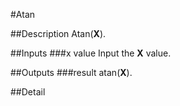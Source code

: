 #Atan

##Description
Atan(**X**).

##Inputs
###x value
Input the **X** value.

##Outputs
###result
atan(**X**).

##Detail

